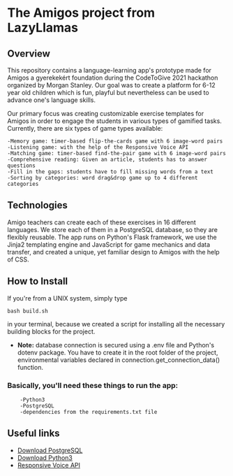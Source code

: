 # **The Amigos project from LazyLlamas**

## **Overview**

This repository contains a language-learning app's prototype made for Amigos a gyerekekért foundation during the
CodeToGive 2021 hackathon organized by Morgan Stanley. Our goal was to create a platform for 6-12 year old children
which is fun, playful but nevertheless can be used to advance one's language skills.

Our primary focus was creating customizable exercise templates for Amigos in order to engage the students in various
types of gamified tasks. Currently, there are six types of game types available:

    -Memory game: timer-based flip-the-cards game with 6 image-word pairs
    -Listening game: with the help of the Responsive Voice API
    -Matching game: timer-based find-the-pair game with 6 image-word pairs
    -Comprehensive reading: Given an article, students has to answer questions
    -Fill in the gaps: students have to fill missing words from a text
    -Sorting by categories: word drag&drop game up to 4 different categories

## **Technologies**

Amigo teachers can create each of these exercises in 16 different languages. We store each of them in a PostgreSQL
database, so they are flexibly reusable. The app runs on Python's Flask framework, we use the Jinja2 templating engine
and JavaScript for game mechanics and data transfer, and created a unique, yet familiar design to Amigos with the help
of CSS.

## **How to Install**

If you're from a UNIX system, simply type

```
bash build.sh
```

in your terminal, because we created a script for installing all the necessary building blocks for the project.

* **Note:** database connection is secured using a .env file and Python's dotenv package. You have to create it in the root folder of the project,
  environmental variables declared in connection.get_connection_data() function.

### Basically, you'll need these things to run the app:

        -Python3
        -PostgreSQL
        -dependencies from the requirements.txt file

## Useful links

* [Download PostgreSQL](https://www.postgresql.org/download/)
* [Download Python3](https://www.python.org/downloads/)
* [Responsive Voice API](https://responsivevoice.org/)

